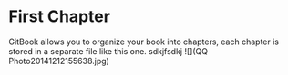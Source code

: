 # First Chapter

GitBook allows you to organize your book into chapters, each chapter is stored in a separate file like this one.
sdkjfsdkj
![](QQ Photo20141212155638.jpg)